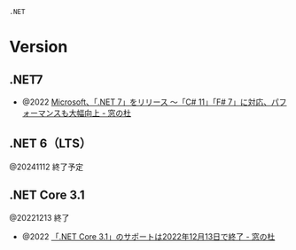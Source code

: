 `.NET`

# Version
## .NET7
- @2022 [Microsoft、「.NET 7」をリリース ～「C# 11」「F# 7」に対応、パフォーマンスも大幅向上 - 窓の杜](https://forest.watch.impress.co.jp/docs/news/1454432.html)

## .NET 6（LTS）
@20241112 終了予定

## .NET Core 3.1
@20221213 終了
- @2022 [「.NET Core 3.1」のサポートは2022年12月13日で終了 - 窓の杜](https://forest.watch.impress.co.jp/docs/news/1456802.html)

